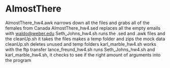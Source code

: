 # AlmostThere
AlmostThere_hw4.awk narrows down all the files and grabs all of the females from Canada
AlmostThere_hw4.sed replaces all the empty emails with waldo@weber.edu
Seth_Johns_hw4.sh runs the .sed and .awk files and the cleanUp.sh it takes the files makes a temp folder and zips the mock data
cleanUp.sh deletes unused and temp folders
karl_marble_hw4.sh works with the ftp transfer
lance_freund_hw4.sh runs Seth_Johns_hw4.sh and karl_marble_hw4.sh, it checks to see if the right amount of arguments into the program
